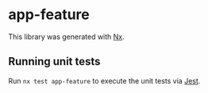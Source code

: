 # app-feature

This library was generated with [Nx](https://nx.dev).

## Running unit tests

Run `nx test app-feature` to execute the unit tests via [Jest](https://jestjs.io).

